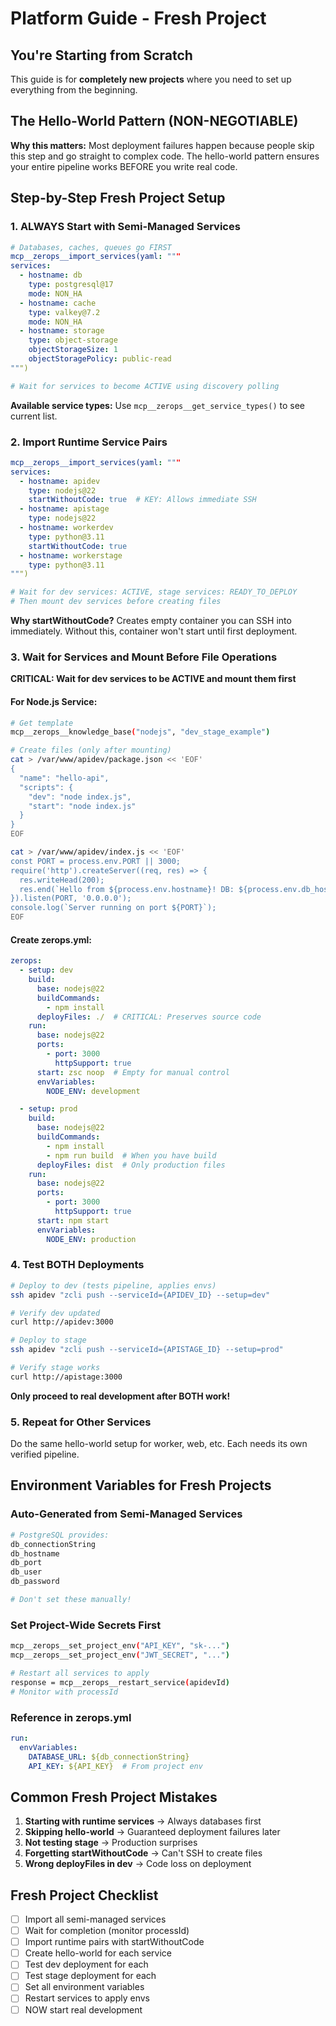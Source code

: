 # Platform Guide - Fresh Project

## You're Starting from Scratch

This guide is for **completely new projects** where you need to set up everything from the beginning.

## The Hello-World Pattern (NON-NEGOTIABLE)

**Why this matters:** Most deployment failures happen because people skip this step and go straight to complex code. The hello-world pattern ensures your entire pipeline works BEFORE you write real code.

## Step-by-Step Fresh Project Setup

### 1. ALWAYS Start with Semi-Managed Services

```yaml
# Databases, caches, queues go FIRST
mcp__zerops__import_services(yaml: """
services:
  - hostname: db
    type: postgresql@17
    mode: NON_HA
  - hostname: cache
    type: valkey@7.2
    mode: NON_HA
  - hostname: storage
    type: object-storage
    objectStorageSize: 1
    objectStoragePolicy: public-read
""")

# Wait for services to become ACTIVE using discovery polling
```

**Available service types:** Use `mcp__zerops__get_service_types()` to see current list.

### 2. Import Runtime Service Pairs

```yaml
mcp__zerops__import_services(yaml: """
services:
  - hostname: apidev
    type: nodejs@22
    startWithoutCode: true  # KEY: Allows immediate SSH
  - hostname: apistage
    type: nodejs@22
  - hostname: workerdev
    type: python@3.11
    startWithoutCode: true
  - hostname: workerstage
    type: python@3.11
""")

# Wait for dev services: ACTIVE, stage services: READY_TO_DEPLOY
# Then mount dev services before creating files
```

**Why startWithoutCode?** Creates empty container you can SSH into immediately. Without this, container won't start until first deployment.

### 3. Wait for Services and Mount Before File Operations

**CRITICAL: Wait for dev services to be ACTIVE and mount them first**

#### For Node.js Service:
```bash
# Get template
mcp__zerops__knowledge_base("nodejs", "dev_stage_example")

# Create files (only after mounting)
cat > /var/www/apidev/package.json << 'EOF'
{
  "name": "hello-api",
  "scripts": {
    "dev": "node index.js",
    "start": "node index.js"
  }
}
EOF

cat > /var/www/apidev/index.js << 'EOF'
const PORT = process.env.PORT || 3000;
require('http').createServer((req, res) => {
  res.writeHead(200);
  res.end(`Hello from ${process.env.hostname}! DB: ${process.env.db_hostname}`);
}).listen(PORT, '0.0.0.0');
console.log(`Server running on port ${PORT}`);
EOF
```

#### Create zerops.yml:
```yaml
zerops:
  - setup: dev
    build:
      base: nodejs@22
      buildCommands:
        - npm install
      deployFiles: ./  # CRITICAL: Preserves source code
    run:
      base: nodejs@22
      ports:
        - port: 3000
          httpSupport: true
      start: zsc noop  # Empty for manual control
      envVariables:
        NODE_ENV: development

  - setup: prod
    build:
      base: nodejs@22
      buildCommands:
        - npm install
        - npm run build  # When you have build
      deployFiles: dist  # Only production files
    run:
      base: nodejs@22
      ports:
        - port: 3000
          httpSupport: true
      start: npm start
      envVariables:
        NODE_ENV: production
```

### 4. Test BOTH Deployments

```bash
# Deploy to dev (tests pipeline, applies envs)
ssh apidev "zcli push --serviceId={APIDEV_ID} --setup=dev"

# Verify dev updated
curl http://apidev:3000

# Deploy to stage
ssh apidev "zcli push --serviceId={APISTAGE_ID} --setup=prod"

# Verify stage works
curl http://apistage:3000
```

**Only proceed to real development after BOTH work!**

### 5. Repeat for Other Services

Do the same hello-world setup for worker, web, etc. Each needs its own verified pipeline.

## Environment Variables for Fresh Projects

### Auto-Generated from Semi-Managed Services
```bash
# PostgreSQL provides:
db_connectionString
db_hostname
db_port
db_user
db_password

# Don't set these manually!
```

### Set Project-Wide Secrets First
```bash
mcp__zerops__set_project_env("API_KEY", "sk-...")
mcp__zerops__set_project_env("JWT_SECRET", "...")

# Restart all services to apply
response = mcp__zerops__restart_service(apidevId)
# Monitor with processId
```

### Reference in zerops.yml
```yaml
run:
  envVariables:
    DATABASE_URL: ${db_connectionString}
    API_KEY: ${API_KEY}  # From project env
```

## Common Fresh Project Mistakes

1. **Starting with runtime services** → Always databases first
2. **Skipping hello-world** → Guaranteed deployment failures later
3. **Not testing stage** → Production surprises
4. **Forgetting startWithoutCode** → Can't SSH to create files
5. **Wrong deployFiles in dev** → Code loss on deployment

## Fresh Project Checklist

- [ ] Import all semi-managed services
- [ ] Wait for completion (monitor processId)
- [ ] Import runtime pairs with startWithoutCode
- [ ] Create hello-world for each service
- [ ] Test dev deployment for each
- [ ] Test stage deployment for each
- [ ] Set all environment variables
- [ ] Restart services to apply envs
- [ ] NOW start real development
